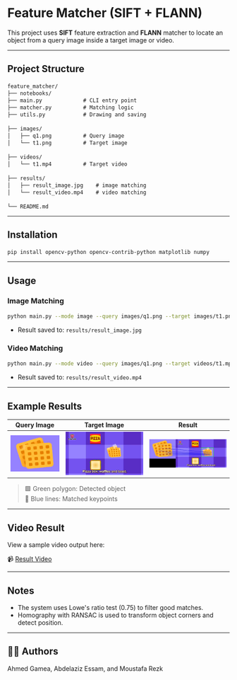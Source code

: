 # Feature Matcher (SIFT + FLANN)

This project uses **SIFT** feature extraction and **FLANN** matcher to locate an object from a query image inside a target image or video.

---

## Project Structure

```
feature_matcher/
├── notebooks/ 
├── main.py             # CLI entry point
├── matcher.py          # Matching logic
├── utils.py            # Drawing and saving 

├── images/ 
│   ├── q1.png          # Query image
│   └── t1.png          # Target image

├── videos/
│   └── t1.mp4          # Target video

├── results/
│   ├── result_image.jpg    # image matching
│   └── result_video.mp4    # video matching

└── README.md
```

---

## Installation

```bash
pip install opencv-python opencv-contrib-python matplotlib numpy
```

---

## Usage

### Image Matching

```bash
python main.py --mode image --query images/q1.png --target images/t1.png
```

- Result saved to: `results/result_image.jpg`

### Video Matching

```bash
python main.py --mode video --query images/q1.png --target videos/t1.mp4
```

- Result saved to: `results/result_video.mp4`

---

##  Example Results

| Query Image | Target Image | Result |
|-------------|--------------|--------|
| ![](images/q1.png) | ![](images/t1.png) | ![](results/result_image.jpg) |

> 🟩 Green polygon: Detected object  
> 🔵 Blue lines: Matched keypoints  

---

##  Video Result

View a sample video output here:

📹 [Result Video](results/result_video.mp4)

---

##  Notes

- The system uses Lowe's ratio test (0.75) to filter good matches.
- Homography with RANSAC is used to transform object corners and detect position.

---

## 👨‍💻 Authors

Ahmed Gamea, Abdelaziz Essam, and Moustafa Rezk 